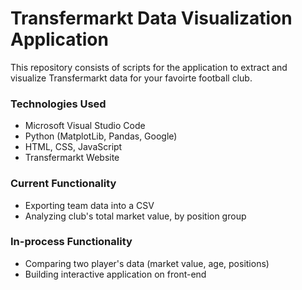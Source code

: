 # Transfermarkt Data Visualization Application
This repository consists of scripts for the application to extract and visualize Transfermarkt data for your favoirte football club.

### Technologies Used
- Microsoft Visual Studio Code
- Python (MatplotLib, Pandas, Google)
- HTML, CSS, JavaScript
- Transfermarkt Website

### Current Functionality
- Exporting team data into a CSV
- Analyzing club's total market value, by position group

### In-process Functionality
- Comparing two player's data (market value, age, positions)
- Building interactive application on front-end

